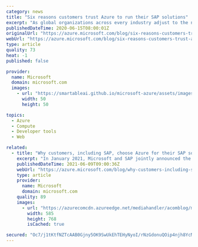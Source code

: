```yaml
---
category: news
title: "Six reasons customers trust Azure to run their SAP solutions"
excerpt: "As global organizations across every industry adjust to the new normal, SAP solutions are playing an increasingly vital role in addressing immediate needs and paving a path to a resilient future. Now more than ever, companies are realizing the value of running their SAP solutions in the cloud. While"
publishedDateTime: 2020-06-15T08:00:01Z
originalUrl: "https://azure.microsoft.com/blog/six-reasons-customers-trust-azure-to-run-their-sap-solutions/"
webUrl: "https://azure.microsoft.com/blog/six-reasons-customers-trust-azure-to-run-their-sap-solutions/"
type: article
quality: 73
heat: -1
published: false

provider:
  name: Microsoft
  domain: microsoft.com
  images:
    - url: "https://smartableai.github.io/microsoft-azure/assets/images/organizations/microsoft.com-50x50.jpg"
      width: 50
      height: 50

topics:
  - Azure
  - Compute
  - Developer tools
  - Web

related:
  - title: "Why customers, including SAP, choose Azure for their SAP solutions"
    excerpt: "In January 2021, Microsoft and SAP jointly announced the expansion of our endorsed cloud partnership to introduce new offerings around cloud automation and integration for SAP S4/HANA on Microsoft Azure along with the integration of Microsoft Teams with SAP’s intelligent suite of solutions. Microsoft"
    publishedDateTime: 2021-06-09T09:00:36Z
    webUrl: "https://azure.microsoft.com/blog/why-customers-including-sap-choose-azure-for-their-sap-solutions/"
    type: article
    provider:
      name: Microsoft
      domain: microsoft.com
    quality: 89
    images:
      - url: "https://azurecomcdn.azureedge.net/mediahandler/acomblog/media/Default/blog/05cacd4f-f4b4-4896-ab6c-df43c088ccb5.png"
        width: 585
        height: 768
        isCached: true

secured: "Oc7/j1tKtfNZTcAAB0Gjny5OK9SwUkEhTEHyNyoI/rNzGdonuQOip4njh8YcMtXrBWXok2EPqNJcJnza7oif9htTrYXgKUrswVaYRASkzewXqFB7s/FFPa9jORYHLZ8CeFfYF5Wug1if56zsU3SkIfYIsXLp514Qk665HPAtUZHh6Haid9g41gHbK6mpH6m/GTjliGtkkPlYwEqoYB/AgrfoD6RXN3VfRXYtapJJpSeXuQlVtyVMRO/naXcSBkCGAwsRugEf7QFylY4hNyN3COAzECOOfnf8zm5NllVrGGRaWJRNNZFHZDkRZSYBxXmCzPIPDwAToE9bpk5HEXvJhvzY4Lzi7JHtuHZzXgnTy6g=;yQ0z9kKfx4FXZuKj8STCkQ=="
---
```


